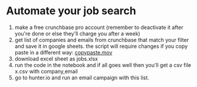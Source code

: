 # Automate your job search

1. make a free crunchbase pro account (remember to deactivate it after you're done or else they'll charge you after a week)
2. get list of companies and emails from crunchbase that match your filter and save it in google sheets. the script will require changes if you copy paste in a different way:
   [copypaste.mov](copypaste.mov)
3. download excel sheet as jobs.xlsx
4. run the code in the notebook and if all goes well then you'll get a csv file x.csv with company,email
5. go to hunter.io and run an email campaign with this list.

